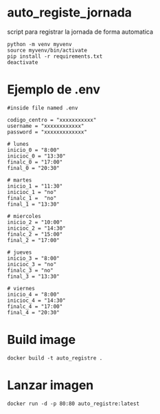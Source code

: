 # auto_registe_jornada
script para registrar la jornada de forma automatica

```
python -m venv myvenv
source myvenv/bin/activate
pip install -r requirements.txt
deactivate
```

# Ejemplo de .env
```
#inside file named .env

codigo_centro = "xxxxxxxxxxx"
username = "xxxxxxxxxxxx"
password = "xxxxxxxxxxxxx"

# lunes
inicio_0 = "8:00"
inicioc_0 = "13:30"
finalc_0 = "17:00"
final_0 = "20:30"

# martes
inicio_1 = "11:30"
inicioc_1 = "no"
finalc_1 =  "no"
final_1 = "13:30"

# miercoles
inicio_2 = "10:00"
inicioc_2 = "14:30"
finalc_2 = "15:00"
final_2 = "17:00"

# jueves
inicio_3 = "8:00"
inicioc_3 = "no"
finalc_3 = "no"
final_3 = "13:30"

# viernes
inicio_4 = "8:00"
inicioc_4 = "14:30"
finalc_4 = "17:00"
final_4 = "20:30"
```

# Build image
```
docker build -t auto_registre .
```

# Lanzar imagen
```
docker run -d -p 80:80 auto_registre:latest
```
